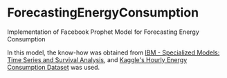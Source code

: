 # ForecastingEnergyConsumption
Implementation of Facebook Prophet Model for Forecasting Energy Consumption

In this model, the know-how was obtained from [IBM - Specialized Models: Time Series and Survival Analysis](https://www.coursera.org/learn/time-series-survival-analysis), and [Kaggle's Hourly Energy Consumption Dataset](https://www.kaggle.com/robikscube/hourly-energy-consumption) was used.
